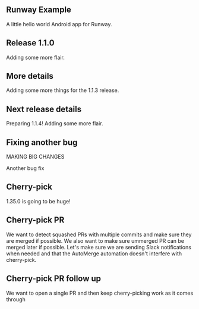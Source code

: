 ## Runway Example

A little hello world Android app for Runway.

## Release 1.1.0

Adding some more flair.

## More details

Adding some more things for the 1.1.3 release.

## Next release details

Preparing 1.1.4!
Adding some more flair.

## Fixing another bug

MAKING BIG CHANGES


Another bug fix


## Cherry-pick

1.35.0 is going to be huge!


## Cherry-pick PR

We want to detect squashed PRs with multiple commits and make sure they are merged if possible. We also want to make sure ummerged PR can be merged later if possible. Let's make sure we are sending Slack 
notifications when needed and that the AutoMerge automation doesn't interfere with cherry-pick.

## Cherry-pick PR follow up

We want to open a single PR and then keep cherry-picking work as it comes through






